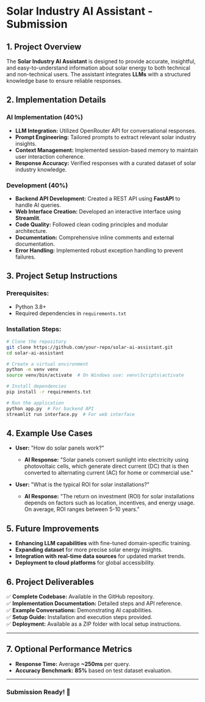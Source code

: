 # Solar Industry AI Assistant - Submission

## **1. Project Overview**

The **Solar Industry AI Assistant** is designed to provide accurate, insightful, and easy-to-understand information about solar energy to both technical and non-technical users. The assistant integrates **LLMs** with a structured knowledge base to ensure reliable responses.

## **2. Implementation Details**

### **AI Implementation (40%)**

- **LLM Integration:** Utilized OpenRouter API for conversational responses.
- **Prompt Engineering:** Tailored prompts to extract relevant solar industry insights.
- **Context Management:** Implemented session-based memory to maintain user interaction coherence.
- **Response Accuracy:** Verified responses with a curated dataset of solar industry knowledge.

### **Development (40%)**

- **Backend API Development:** Created a REST API using **FastAPI** to handle AI queries.
- **Web Interface Creation:** Developed an interactive interface using **Streamlit**.
- **Code Quality:** Followed clean coding principles and modular architecture.
- **Documentation:** Comprehensive inline comments and external documentation.
- **Error Handling:** Implemented robust exception handling to prevent failures.

## **3. Project Setup Instructions**

### **Prerequisites:**

- Python 3.8+
- Required dependencies in `requirements.txt`

### **Installation Steps:**

```bash
# Clone the repository
git clone https://github.com/your-repo/solar-ai-assistant.git
cd solar-ai-assistant

# Create a virtual environment
python -m venv venv
source venv/bin/activate  # On Windows use: venv\Scripts\activate

# Install dependencies
pip install -r requirements.txt

# Run the application
python app.py  # For backend API
streamlit run interface.py  # For web interface
```

## **4. Example Use Cases**

- **User:** "How do solar panels work?"

  - **AI Response:** "Solar panels convert sunlight into electricity using photovoltaic cells, which generate direct current (DC) that is then converted to alternating current (AC) for home or commercial use."

- **User:** "What is the typical ROI for solar installations?"

  - **AI Response:** "The return on investment (ROI) for solar installations depends on factors such as location, incentives, and energy usage. On average, ROI ranges between 5-10 years."

## **5. Future Improvements**

- **Enhancing LLM capabilities** with fine-tuned domain-specific training.
- **Expanding dataset** for more precise solar energy insights.
- **Integration with real-time data sources** for updated market trends.
- **Deployment to cloud platforms** for global accessibility.

## **6. Project Deliverables**

✅ **Complete Codebase:** Available in the GitHub repository.\
✅ **Implementation Documentation:** Detailed steps and API reference.\
✅ **Example Conversations:** Demonstrating AI capabilities.\
✅ **Setup Guide:** Installation and execution steps provided.\
✅ **Deployment:** Available as a ZIP folder with local setup instructions.

---

## **7. Optional Performance Metrics**

- **Response Time:** Average **\~250ms** per query.
- **Accuracy Benchmark:** **85%** based on test dataset evaluation.

---

### **Submission Ready! 🚀**

